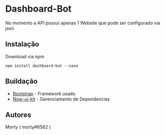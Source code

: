 # Dashboard-Bot

No momento a API possui apenas 1 Website que pode ser configurado via json

## Instalação

Download via npm

```
npm install dashboard-bot --save
```

## Buildação

* [Bootstrap](https://getbootstrap.com/) - Framework usado 
* [Now-ui-kit](https://demos.creative-tim.com/now-ui-kit/index.html) - Gerenciamento de Dependencias

## Autores

Morty ( morty#6562 )
